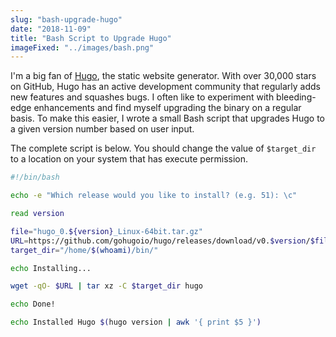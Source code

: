```yaml
---
slug: "bash-upgrade-hugo"
date: "2018-11-09"
title: "Bash Script to Upgrade Hugo"
imageFixed: "../images/bash.png"
---
```


I'm a big fan of [Hugo](https://gohugo.io), the static website generator. With over 30,000 stars on GitHub, Hugo has an active development community that regularly adds new features and squashes bugs. I often like to experiment with bleeding-edge enhancements and find myself upgrading the binary on a regular basis. To make this easier, I wrote a small Bash script that upgrades Hugo to a given version number based on user input.

The complete script is below. You should change the value of `$target_dir` to a location on your system that has execute permission.

```bash
#!/bin/bash

echo -e "Which release would you like to install? (e.g. 51): \c"

read version

file="hugo_0.${version}_Linux-64bit.tar.gz"
URL=https://github.com/gohugoio/hugo/releases/download/v0.$version/$file
target_dir="/home/$(whoami)/bin/"

echo Installing...

wget -qO- $URL | tar xz -C $target_dir hugo

echo Done!

echo Installed Hugo $(hugo version | awk '{ print $5 }')
```

